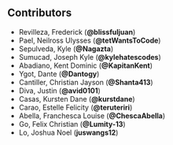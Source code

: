 ## Contributors
- Revilleza, Frederick (**@blissfuljuan**)
- Pael, Neilross Ulysses (**@tetWantsToCode**)
- Sepulveda, Kyle (**@Nagazta**)
- Sumucad, Joseph Kyle (**@kylehatescodes**)
- Abadiano, Kent Dominic (**@KapitanKent**)
- Ygot, Dante (**@Dantogy**)
- Cantiller, Christian Jayson (**@Shanta413**)
- Diva, Justin (**@avid0101**)
- Casas, Kursten Dane (**@kurstdane**)
- Carao, Estelle Felicity (**@teruteriri**)
- Abella, Franchesca Louise (**@ChescaAbella**)
- Go, Felix Christian (**@Lumity-13**)
- Lo, Joshua Noel (**juswangs12**)